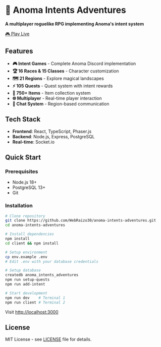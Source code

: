 # 🏰 Anoma Intents Adventures

**A multiplayer roguelike RPG implementing Anoma's intent system**

[🎮 Play Live](https://playanoma.fun)

## Features

- **🎮 Intent Games** - Complete Anoma Discord implementation
- **🏆 16 Races & 15 Classes** - Character customization
- **🗺️ 21 Regions** - Explore magical landscapes
- **⚡ 105 Quests** - Quest system with intent rewards
- **🎲 750+ Items** - Item collection system
- **🌐 Multiplayer** - Real-time player interaction
- **💬 Chat System** - Region-based communication

## Tech Stack

- **Frontend**: React, TypeScript, Phaser.js
- **Backend**: Node.js, Express, PostgreSQL
- **Real-time**: Socket.io


## Quick Start

### Prerequisites
- Node.js 18+
- PostgreSQL 13+
- Git

### Installation

```bash
# Clone repository
git clone https://github.com/WebRaizo30/anoma-intents-adventures.git
cd anoma-intents-adventures

# Install dependencies
npm install
cd client && npm install

# Setup environment
cp env.example .env
# Edit .env with your database credentials

# Setup database
createdb anoma_intents_adventures
npm run setup-quests
npm run add-intent

# Start development
npm run dev    # Terminal 1
npm run client # Terminal 2
```

Visit [http://localhost:3000](http://localhost:3000)

## License

MIT License - see [LICENSE](LICENSE) file for details.
